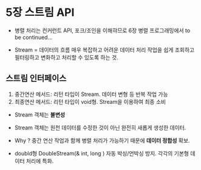 
# 5장 스트림 API

* 병렬 처리는 컨커런트 API, 포크/조인을 이해햐므로 6장 병렬 프로그래밍에서 to be continued...

* Stream = 데이터의 흐름
매우 복잡하고 어려운 데이터 처리 작업을 쉽게 조회하고 필터링하고 변화하고 처리할 수 있도록 하는 것.

## 스트림 인터페이스

1. 중간연산 메서드: 리턴 타입이 Stream. 데이터 변형 등 반복 작업 가능
2. 최종연산 메서드: 리턴 타입이 void형. Stream을 이용하여 최종 소비

-  Stream 객체는 **불변성**
- Stream 객체는 원천 데이터를 수정한 것이 아닌 완전히 새롭게 생성한 데이터. 
- Why ? 중간 연산 작업과 함께 병렬 처리가 가능하기 때문에 **데이터 정합성** 확보.


- doubld형 DoubleStream(& int, long ) 자동 박싱/언박싱 방지. 각각의 기본형 데이터 처리에 특화.
